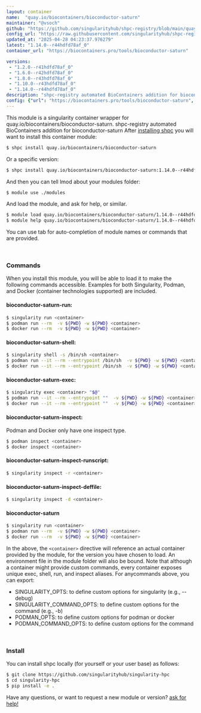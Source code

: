 ```yaml
---
layout: container
name:  "quay.io/biocontainers/bioconductor-saturn"
maintainer: "@vsoch"
github: "https://github.com/singularityhub/shpc-registry/blob/main/quay.io/biocontainers/bioconductor-saturn/container.yaml"
config_url: "https://raw.githubusercontent.com/singularityhub/shpc-registry/main/quay.io/biocontainers/bioconductor-saturn/container.yaml"
updated_at: "2025-04-28 04:23:37.976279"
latest: "1.14.0--r44hdfd78af_0"
container_url: "https://biocontainers.pro/tools/bioconductor-saturn"

versions:
 - "1.2.0--r41hdfd78af_0"
 - "1.6.0--r42hdfd78af_0"
 - "1.8.0--r43hdfd78af_0"
 - "1.10.0--r43hdfd78af_0"
 - "1.14.0--r44hdfd78af_0"
description: "shpc-registry automated BioContainers addition for bioconductor-saturn"
config: {"url": "https://biocontainers.pro/tools/bioconductor-saturn", "maintainer": "@vsoch", "description": "shpc-registry automated BioContainers addition for bioconductor-saturn", "latest": {"1.14.0--r44hdfd78af_0": "sha256:4bac9570bf441eb45c6c37db3ec80cf36246b0e6e6d294ff1dcd28584086bdec"}, "tags": {"1.2.0--r41hdfd78af_0": "sha256:ff4efb4a8ae186a15af6df52a28d203859f6ba829cc796214b359a250ebc06bb", "1.6.0--r42hdfd78af_0": "sha256:280c51bba7dfb57a67490d448ef51080269b7ed88eddb849d19b1129c5b9dd2a", "1.8.0--r43hdfd78af_0": "sha256:ce3e3389c23894ddb7b64425121866e10e389b313ae22d334d6bad636c081041", "1.10.0--r43hdfd78af_0": "sha256:75c1fe96b97e3720f7ee6df80014c89bc24fd1c087c959828ddf68f1390a8b5a", "1.14.0--r44hdfd78af_0": "sha256:4bac9570bf441eb45c6c37db3ec80cf36246b0e6e6d294ff1dcd28584086bdec"}, "docker": "quay.io/biocontainers/bioconductor-saturn"}
---
```


This module is a singularity container wrapper for quay.io/biocontainers/bioconductor-saturn.
shpc-registry automated BioContainers addition for bioconductor-saturn
After [installing shpc](#install) you will want to install this container module:


```bash
$ shpc install quay.io/biocontainers/bioconductor-saturn
```

Or a specific version:

```bash
$ shpc install quay.io/biocontainers/bioconductor-saturn:1.14.0--r44hdfd78af_0
```

And then you can tell lmod about your modules folder:

```bash
$ module use ./modules
```

And load the module, and ask for help, or similar.

```bash
$ module load quay.io/biocontainers/bioconductor-saturn/1.14.0--r44hdfd78af_0
$ module help quay.io/biocontainers/bioconductor-saturn/1.14.0--r44hdfd78af_0
```

You can use tab for auto-completion of module names or commands that are provided.

<br>

### Commands

When you install this module, you will be able to load it to make the following commands accessible.
Examples for both Singularity, Podman, and Docker (container technologies supported) are included.

#### bioconductor-saturn-run:

```bash
$ singularity run <container>
$ podman run --rm  -v ${PWD} -w ${PWD} <container>
$ docker run --rm  -v ${PWD} -w ${PWD} <container>
```

#### bioconductor-saturn-shell:

```bash
$ singularity shell -s /bin/sh <container>
$ podman run --it --rm --entrypoint /bin/sh  -v ${PWD} -w ${PWD} <container>
$ docker run --it --rm --entrypoint /bin/sh  -v ${PWD} -w ${PWD} <container>
```

#### bioconductor-saturn-exec:

```bash
$ singularity exec <container> "$@"
$ podman run --it --rm --entrypoint ""  -v ${PWD} -w ${PWD} <container> "$@"
$ docker run --it --rm --entrypoint ""  -v ${PWD} -w ${PWD} <container> "$@"
```

#### bioconductor-saturn-inspect:

Podman and Docker only have one inspect type.

```bash
$ podman inspect <container>
$ docker inspect <container>
```

#### bioconductor-saturn-inspect-runscript:

```bash
$ singularity inspect -r <container>
```

#### bioconductor-saturn-inspect-deffile:

```bash
$ singularity inspect -d <container>
```



#### bioconductor-saturn

```bash
$ singularity run <container>
$ podman run --rm  -v ${PWD} -w ${PWD} <container>
$ docker run --rm  -v ${PWD} -w ${PWD} <container>
```


In the above, the `<container>` directive will reference an actual container provided
by the module, for the version you have chosen to load. An environment file in the
module folder will also be bound. Note that although a container
might provide custom commands, every container exposes unique exec, shell, run, and
inspect aliases. For anycommands above, you can export:

 - SINGULARITY_OPTS: to define custom options for singularity (e.g., --debug)
 - SINGULARITY_COMMAND_OPTS: to define custom options for the command (e.g., -b)
 - PODMAN_OPTS: to define custom options for podman or docker
 - PODMAN_COMMAND_OPTS: to define custom options for the command

<br>

### Install

You can install shpc locally (for yourself or your user base) as follows:

```bash
$ git clone https://github.com/singularityhub/singularity-hpc
$ cd singularity-hpc
$ pip install -e .
```

Have any questions, or want to request a new module or version? [ask for help!](https://github.com/singularityhub/singularity-hpc/issues)